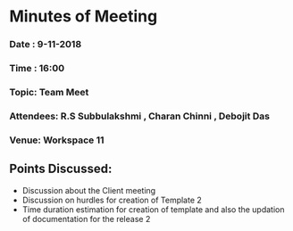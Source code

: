 # Minutes of Meeting

### Date : 9-11-2018
### Time : 16:00 
### Topic: Team Meet
### Attendees: R.S Subbulakshmi , Charan Chinni , Debojit Das
### Venue: Workspace 11

## Points Discussed:

- Discussion about the Client meeting
- Discussion on hurdles for creation of Template 2 
- Time duration estimation for creation of template  and also the updation of documentation for the release 2